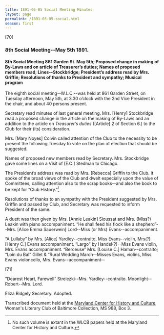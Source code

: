 ```yaml
---
title: 1891-05-05 Social Meeting Minutes
layout: page
permalink: /1891-05-05-social.html
season: first
---
```

[70]

### 8th Social Meeting--May 5th 1891.

#### 8th Social Meeting 861 Garden St. May 5th; Proposed change in making of By-Laws and on article of Treasurer’s duties; Names of proposed members read; Lines--Stockbridge; President’s address read by Mrs. Griffin; Resolutions of thanks to President and sympathy; Musical program

The eighth social meeting--W.L.C.--was held at 861 Garden Street, on Tuesday afternoon, May 5th, at 3.30 o’clock with the 2nd Vice President in the chair, and about 40 persons present.

Secretary read minutes of last general meeting. Mrs. [Henry] Stockbridge read a proposed change in the article on the making of By-Laws and an addition to the article on _Treasurer’s duties_ ([Article] 2 of Section 6.) to the Club for their (its) consideration.

Mrs. [Mary Noyes] Colvin called attention of the Club to the necessity to be present the following Tuesday to vote on the plan of election that should be suggested.

Names of proposed new members read by Secretary. Mrs. Stockbridge gave some lines on a Visit of [E.C.] Stedman to Chicago.

The President’s address was read by Mrs. [Rebecca] Griffin to the Club. It spoke of the broad views of the Club and dwelt especially upon the value of Committees, calling attention also to the scrap books--and also the book to be kept for “Club History."[^history]

[^history]: No such volume is extant in the WLCB papers held at the Maryland Center for History and Culture.

Resolutions of thanks to an sympathy with the President suggested by Mrs. Griffin and passed by Club, and Secretary was requested to inform President of the same.

A duett was then given by Mrs. [Annie Leakin] Sioussat and Mrs. (Miss?) Leakin with piano accompaniment. “He shall feed his flock like a shepherd”--Mrs. [Alice Emma Sauerwein] Lord--Miss (or Mrs) Evans--accompaniment.

“A Lullaby” by Mrs. [Alice] Yardley--contralto, Miss Evans--violin, Mrs(?) [Henry C.] Evans accompaniment. “Largo” by Handel(?)--Miss Evans violin, Mrs. Evans accompaniment. “Berceuse” Mrs. [Louise C.] Haman--contralto; “Loin du Bal” Gillet & “Rural Wedding March--Misses Evans, violins, Miss Evans violoncello, Mrs. Evans--accompaniment--

[71]

”Dearest Heart, Farewell” Strelezki--Mrs. Yardley--contralto. Moonlight--Robert--Mrs. Lord.

Eliza Ridgely
Secretary.
Adopted.

Transcribed document held at the [Maryland Center for History and Culture](http://mdhs.org/), Woman's Literary Club of Baltimore Collection, MS 988, Box 3. 